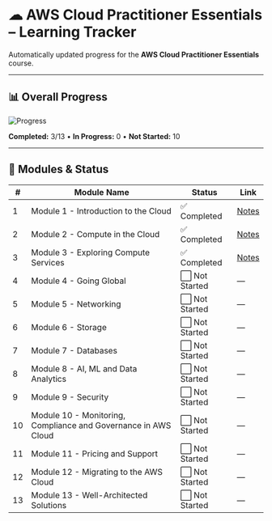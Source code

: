 # ☁ AWS Cloud Practitioner Essentials – Learning Tracker

Automatically updated progress for the **AWS Cloud Practitioner Essentials** course.

***

## 📊 Overall Progress
![Progress](https://img.shields.io/badge/Progress-23%25-blue)

**Completed:** 3/13 • **In Progress:** 0 • **Not Started:** 10

***

## 📂 Modules & Status
| #  | Module Name | Status | Link |
|----|-------------|--------|------|
| 1 | Module 1 - Introduction to the Cloud | ✅ Completed | [Notes](<modules/module01.md>) |
| 2 | Module 2 - Compute in the Cloud | ✅ Completed | [Notes](<modules/module02.md>) |
| 3 | Module 3 - Exploring Compute Services | ✅ Completed | [Notes](<modules/module03.md>) |
| 4 | Module 4 - Going Global | ⬜ Not Started | — |
| 5 | Module 5 - Networking | ⬜ Not Started | — |
| 6 | Module 6 - Storage | ⬜ Not Started | — |
| 7 | Module 7 - Databases | ⬜ Not Started | — |
| 8 | Module 8 - AI, ML and Data Analytics | ⬜ Not Started | — |
| 9 | Module 9 - Security | ⬜ Not Started | — |
| 10 | Module 10 - Monitoring, Compliance and Governance in AWS Cloud | ⬜ Not Started | — |
| 11 | Module 11 - Pricing and Support | ⬜ Not Started | — |
| 12 | Module 12 - Migrating to the AWS Cloud | ⬜ Not Started | — |
| 13 | Module 13 - Well-Architected Solutions | ⬜ Not Started | — |
